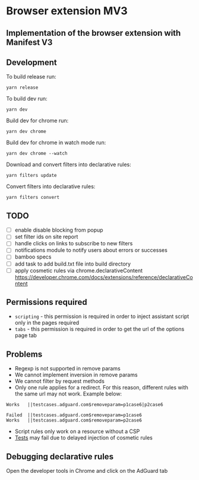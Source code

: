 # Browser extension MV3

## Implementation of the browser extension with Manifest V3

## Development
To build release run:
```
yarn release
```

To build dev run:
```
yarn dev
```

Build dev for chrome run:
```
yarn dev chrome
```

Build dev for chrome in watch mode run:
```
yarn dev chrome --watch
```

Download and convert filters into declarative rules:
```
yarn filters update
```

Convert filters into declarative rules:
```
yarn filters convert
```

## TODO
- [ ] enable disable blocking from popup
- [ ] set filter ids on site report
- [ ] handle clicks on links to subscribe to new filters
- [ ] notifications module to notify users about errors or successes
- [ ] bamboo specs
- [ ] add task to add build.txt file into build directory
- [ ] apply cosmetic rules via chrome.declarativeContent https://developer.chrome.com/docs/extensions/reference/declarativeContent

## Permissions required
- `scripting` - this permission is required in order to inject assistant script only in the pages required
- `tabs` - this permission is required in order to get the url of the options page tab

## Problems
- Regexp is not supported in remove params
- We cannot implement inversion in remove params
- We cannot filter by request methods
- Only one rule applies for a redirect. For this reason, different rules with the same url may not work. Example below:
```
Works   ||testcases.adguard.com$removeparam=p1case6|p2case6

Failed  ||testcases.adguard.com$removeparam=p1case6
Works   ||testcases.adguard.com$removeparam=p2case6
```
- Script rules only work on a resource without a CSP
- [Tests](http://testcases.adguard.com/) may fail due to delayed injection of cosmetic rules

## Debugging declarative rules
Open the developer tools in Chrome and click on the AdGuard tab
